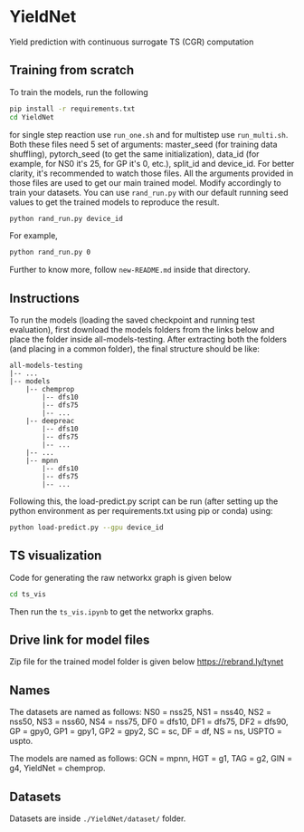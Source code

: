 # YieldNet
Yield prediction with continuous surrogate TS (CGR) computation

## Training from scratch
To train the models, run the following
```sh
pip install -r requirements.txt
cd YieldNet
```
for single step reaction use `run_one.sh` and for multistep use `run_multi.sh`. Both these files need 5 set of arguments: master_seed (for training data shuffling), pytorch_seed (to get the same initialization), data_id (for example, for NS0 it's 25, for GP it's 0, etc.), split_id and device_id. For better clarity, it's recommended to watch those files. All the arguments provided in those files are used to get our main trained model. Modify accordingly to train your datasets. You can use `rand_run.py` with our default running seed values to get the trained models to reproduce the result.
```sh
python rand_run.py device_id
```
For example, 
```sh
python rand_run.py 0
```
Further to know more, follow `new-README.md` inside that directory.

## Instructions
To run the models (loading the saved checkpoint and running test evaluation), first download
the models folders from the links below and place the folder inside all-models-testing. After
extracting both the folders (and placing in a common folder), the final structure should be
like:

```
all-models-testing  
|-- ...  
|-- models  
    |-- chemprop  
        |-- dfs10  
        |-- dfs75  
        |-- ...  
    |-- deepreac  
        |-- dfs10  
        |-- dfs75  
        |-- ...  
    |-- ...  
    |-- mpnn  
        |-- dfs10  
        |-- dfs75  
        |-- ... 
```

Following this, the load-predict.py script can be run (after setting up the python environment
as per requirements.txt using pip or conda) using:

```sh
python load-predict.py --gpu device_id
```

## TS visualization
Code for generating the raw networkx graph is given below
```sh
cd ts_vis
```
Then run the `ts_vis.ipynb` to get the networkx graphs.

## Drive link for model files
Zip file for the trained model folder is given below
https://rebrand.ly/tynet

## Names
The datasets are named as follows: NS0 = nss25, NS1 = nss40, NS2 = nss50, NS3 = nss60,
NS4 = nss75, DF0 = dfs10, DF1 = dfs75, DF2 = dfs90, GP = gpy0, GP1 = gpy1, GP2 = gpy2,
SC = sc, DF = df, NS = ns, USPTO = uspto.

The models are named as follows: GCN = mpnn, HGT = g1, TAG = g2, GIN = g4,
YieldNet = chemprop.

## Datasets
Datasets are inside `./YieldNet/dataset/` folder.
